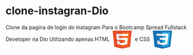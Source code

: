 # clone-instagran-Dio

<span>Clone da pagina de login do Instagram Para o Bootcamp Spread Fullstack Developer na Dio Utilizando apenas
  HTML <img align="center" alt="dvam-HTML" height="50" width="60" src="https://raw.githubusercontent.com/devicons/devicon/master/icons/html5/html5-original.svg">
  e 
  CSS <img align="center" alt="dvam-CSS" height="50" width="60" src="https://raw.githubusercontent.com/devicons/devicon/master/icons/css3/css3-original.svg">
</span>
